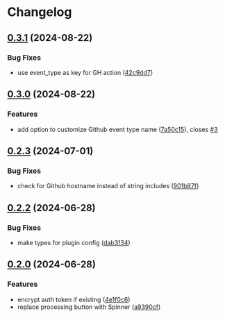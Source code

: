 # Changelog

## [0.3.1](https://github.com/flayks/sanity-plugin-webhooks-trigger/compare/v0.3.0...v0.3.1) (2024-08-22)


### Bug Fixes

* use event_type as key for GH action ([42c9dd7](https://github.com/flayks/sanity-plugin-webhooks-trigger/commit/42c9dd7f10e1493571a4db52914b2688cf2b184e))

## [0.3.0](https://github.com/flayks/sanity-plugin-webhooks-trigger/compare/v0.2.4...v0.3.0) (2024-08-22)


### Features

* add option to customize Github event type name ([7a50c15](https://github.com/flayks/sanity-plugin-webhooks-trigger/commit/7a50c158d34a53f3180083231ca25c925240d43a)), closes [#3](https://github.com/flayks/sanity-plugin-webhooks-trigger/issues/3)

## [0.2.3](https://github.com/flayks/sanity-plugin-webhooks-trigger/compare/v0.2.2...v0.2.3) (2024-07-01)


### Bug Fixes

* check for Github hostname instead of string includes ([901b87f](https://github.com/flayks/sanity-plugin-webhooks-trigger/commit/901b87f35951973975a39c6631c4d1936bd156b1))

## [0.2.2](https://github.com/flayks/sanity-plugin-webhooks-trigger/compare/v0.2.0...v0.2.2) (2024-06-28)


### Bug Fixes

* make types for plugin config ([dab3f34](https://github.com/flayks/sanity-plugin-webhooks-trigger/commit/dab3f34ac4bbecf2d35296a2844444a0fda03eb2))



## [0.2.0](https://github.com/flayks/sanity-plugin-webhooks-trigger/compare/a9390cf4feacc4fa3faf8ac04a17feeaedc4934f...v0.2.0) (2024-06-28)


### Features

* encrypt auth token if existing ([4e1f0c6](https://github.com/flayks/sanity-plugin-webhooks-trigger/commit/4e1f0c6f8afd712c02e2dc7d303cb753da411d58))
* replace processing button with Spinner ([a9390cf](https://github.com/flayks/sanity-plugin-webhooks-trigger/commit/a9390cf4feacc4fa3faf8ac04a17feeaedc4934f))
